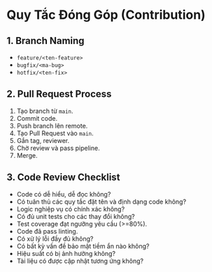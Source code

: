 # Quy Tắc Đóng Góp (Contribution)

## 1. Branch Naming
- `feature/<ten-feature>`
- `bugfix/<ma-bug>`
- `hotfix/<ten-fix>`

## 2. Pull Request Process
1. Tạo branch từ `main`.
2. Commit code.
3. Push branch lên remote.
4. Tạo Pull Request vào `main`.
5. Gắn tag, reviewer.
6. Chờ review và pass pipeline.
7. Merge.

## 3. Code Review Checklist
- Code có dễ hiểu, dễ đọc không?
- Có tuân thủ các quy tắc đặt tên và định dạng code không?
- Logic nghiệp vụ có chính xác không?
- Có đủ unit tests cho các thay đổi không?
- Test coverage đạt ngưỡng yêu cầu (>=80%).
- Code đã pass linting.
- Có xử lý lỗi đầy đủ không?
- Có bất kỳ vấn đề bảo mật tiềm ẩn nào không?
- Hiệu suất có bị ảnh hưởng không?
- Tài liệu có được cập nhật tương ứng không?
